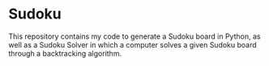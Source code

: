 # Sudoku
This repository contains my code to generate a Sudoku board in Python, as well as a Sudoku Solver in which a computer solves a given Sudoku board through a backtracking algorithm.
